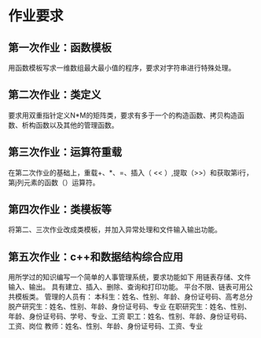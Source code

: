 # 作业要求

## 第一次作业：函数模板

用函数模板写求一维数组最大最小值的程序，要求对字符串进行特殊处理。

## 第二次作业：类定义
要求用双重指针定义N*M的矩阵类，要求有多于一个的构造函数、拷贝构造函数、析构函数以及其他的管理函数。

## 第三次作业：运算符重载

在第二次作业的基础上，重载+、*、=、插入（ << ）,提取（>>）和获取第i行，第j列元素的函数（）运算符。

## 第四次作业：类模板等

将第二、三次作业改成类模板，并加入异常处理和文件输入输出功能。

## 第五次作业：c++和数据结构综合应用

用所学过的知识编写一个简单的人事管理系统，要求功能如下
用链表存储、文件输入、输出。
具有建立、插入、删除、查询和打印功能。
平台不限、链表可用公共模板类。
管理的人员有：
本科生：姓名、性别、年龄、身份证号码、高考总分
脱产研究生：姓名、性别、年龄、身份证号码、专业
在职研究生：姓名、性别、年龄、身份证号码、学号、专业、工资
职工：姓名、性别、年龄、身份证号码、工资、岗位
教师：姓名、性别、年龄、身份证号码、工资、专业
